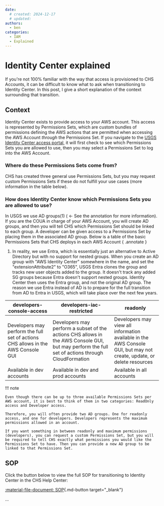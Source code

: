 ```yaml
---
date:
  # created: 2024-12-17
  # updated:
authors:
  - ben
categories:
  - IAM
  - Explained
---
```


# Identity Center explained

If you're not 100% familiar with the way that access is provisioned to CHS Accounts, it can be difficult to know what to ask when transitioning to Identity Center. In this post, I give a short explanation of the context surrounding that transition.

<!-- more -->

## Context

Identity Center exists to provide access to your AWS account. This access is represented by Permissions Sets, which are custom bundles of permissions defining the AWS actions that are permitted when accessing the AWS Account *through* the Permissions Set. If you navigate to the [USGS Identity Center access portal](https://d-926773f86b.awsapps.com/start/#/?tab=accounts), it will first check to see which Permissions Sets you are allowed to use, then you may select a Permissions Set to log into the AWS Account.

### Where do these Permissions Sets come from?

CHS has created three general use Permissions Sets, but you may request custom Permissions Sets if these do not fulfill your use cases (more information in the table below).

### How does Identity Center know which Permissions Sets you are allowed to use?

In USGS we use AD groups(1) ( <- See the annotation for more information). If you are the COUA in charge of your AWS Account, you will create AD groups, and then you will tell CHS which Permissions Set should be linked to each group. A developer can be given access to a Permissions Set by placing them in the associated AD group. Below is a table of the basic Permissions Sets that CHS deploys in each AWS Account
{ .annotate }

1. In reality, we use Entra, which is essentially just an alternative to Active Directory but with no support for nested groups. When you create an AD group with "AWS Identity Center" somewhere in the name, and set the "extensionAttribute2" to "O365", USGS Entra clones the group and tracks new user objects added to the group. It doesn't track any added SG groups because Entra doesn't support nested groups. Identity Center then uses the Entra group, and not the original AD group. The reason we use Entra instead of AD is to prepare for the full transition from AD to Entra in USGS, which will take place over the next few years.

|developers-console-access|developers-iac-restricted|readonly|
|---|---|---|
|Developers may perform the full set of actions CHS allows in the AWS Console GUI|Developers may perform a subset of the actions CHS allows in the AWS Console GUI, but may perform the full set of actions through CloudFormation|Developers may view all information available in the AWS Console GUI, but may not create, update, or delete resources|
|Available in dev accounts|Available in dev and prod accounts|Available in all accounts|

!!! note

    Even though there can be up to three available Permissions Sets per AWS account, it is best to think of them in two categories: ReadOnly access and Developer access.

    Therefore, you will often provide two AD groups. One for readonly access, and one for developers. Developers represents the maximum permissions allowed in an account.

    If you want something in between readonly and maximum permissions (developers), you can request a custom Permissions Set, but you will be required to tell CHS exactly what permissions you would like the Permissions Set to have. Then you can provide a new AD group to be linked to that Permissions Set.

## SOP

Click the button below to view the full SOP for transitioning to Identity Center in the CHS Help Center:

[:material-file-document: SOP](https://support.chs.usgs.gov/x/QwHVD){.md-button target="_blank"}

...
